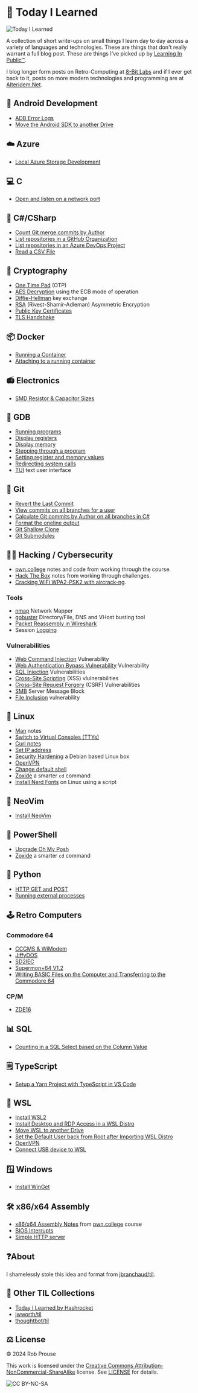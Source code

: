 # 🤖 Today I Learned

![Today I Learned](./img/til-banner.png)

A collection of short write-ups on small things I learn day to day across a variety of languages and technologies. These are things that don't really warrant a full blog post. These are things I've picked up by [Learning In Public™](https://dev.to/jbranchaud/how-i-built-a-learning-machine-45k9).

I blog longer form posts on Retro-Computing at [8-Bit Labs](https://8bitlabs.ca/) and if I ever get back to it, posts on more modern technologies and programming are at [Alteridem.Net](https://alteridem.net/).

## 📱 Android Development

- [ADB Error Logs](./android/adb_error_logs.md)
- [Move the Android SDK to another Drive](./android/move_sdk.md)

## ☁️ Azure

- [Local Azure Storage Development](./azure/azurite.md)

## 💻 C

- [Open and listen on a network port](./pwn.college/network_intercepts/Readme.md#listen-to-a-port)

## 🔫 C#/CSharp

- [Count Git merge commits by Author](./csharp/git-commits.md)
- [List repositories in a GitHub Organization](./csharp/github-repos.md)
- [List repositories in an Azure DevOps Project](./csharp/ado-repos.md)
- [Read a CSV File](./csharp/read-csv.md)

## 📡 Cryptography

- [One Time Pad](./pwn.college/crypto/otp.md) (OTP)
- [AES Decryption](./pwn.college/crypto/aes.md) using the ECB mode of operation
- [Diffie-Hellman](./pwn.college/crypto/diffie-hellman.md) key exchange
- [RSA](./pwn.college/crypto/rsa.md) (Rivest-Shamir-Adleman) Asymmetric Encryption
- [Public Key Certificates](./pwn.college/crypto/public_key.md)
- [TLS Handshake](./pwn.college/crypto/tls.md)

## 📦 Docker

- [Running a Container](./docker/running-container.md)
- [Attaching to a running container](./docker/attach-container.md)

## 📻 Electronics

- [SMD Resistor & Capacitor Sizes](./electronics/smd-resistors.md)

## 🐞 GDB

- [Running programs](./gdb/gdb_notes.md#running-a-program)
- [Display registers](./gdb/gdb_notes.md#display-registers)
- [Display memory](./gdb/gdb_notes.md#display-memory)
- [Stepping through a program](./gdb/gdb_notes.md#stepping-through-a-program)
- [Setting register and memory values](./gdb/gdb_notes.md#setting-register-and-memory-values)
- [Redirecting system calls](./gdb/gdb_notes.md#redirecting-system-calls)
- [TUI](./gdb/gdb_tui.md) text user interface

## 🌿 Git

- [Revert the Last Commit](./git/revert-last-commit.md)
- [View commits on all branches for a user](./git/view-user-commits.md)
- [Calculate Git commits by Author on all branches in C#](./csharp/git-commits.md)
- [Format the oneline output](./git/format-output.md)
- [Git Shallow Clone](./git/shallow-clone.md)
- [Git Submodules](./git/submodules.md)

## 👨‍💻 Hacking / Cybersecurity

- [pwn.college](./pwn.college/Readme.md) notes and code from working through the course.
- [Hack The Box](./hackthebox/Readme.md) notes from working through challenges.
- [Cracking WiFi WPA2-PSK2 with aircrack-ng](./hacking/aircrack-ng.md).

### Tools

- [nmap](./hacking/nmap.md) Network Mapper
- [gobuster](./hacking/gobuster.md) Directory/File, DNS and VHost busting tool
- [Packet Reassembly in Wireshark](./hacking/wireshark_stream.md)
- Session [Logging](./hacking/logging.md)

### Vulnerabilities

- [Web Command Injection](./pwn.college/web_security/command_injection.md) Vulnerability
- [Web Authentication Bypass Vulnerability](./pwn.college/web_security/auth_bypass.md) Vulnerability
- [SQL Injection](./pwn.college/web_security/sql_injection.md) Vulnerabilities
- [Cross-Site Scripting](./pwn.college/web_security/xss.md) (XSS) vlulnerabilities
- [Cross-Site Request Forgery](./pwn.college/web_security/csrf.md) (CSRF) Vulnerabilities
- [SMB](./hacking/smb.md) Server Message Block
- [File Inclusion](./hacking/file_inclusion.md) vulnerability

## 🐧 Linux

- [Man](./linux/man.md) notes
- [Switch to Virtual Consoles (TTYs)](./linux/switch-tty.md)
- [Curl notes](./pwn.college/talking_web/Readme.md#curl)
- [Set IP address](./linux/ifconfig.md#set-the-ip-address-of-an-interface)
- [Security Hardening](./linux/hardening.md) a Debian based Linux box
- [OpenVPN](./linux/openvpn.md)
- [Change default shell](./linux/default_shell.md)
- [Zoxide](./linux/zoxide.md) a smarter `cd` command
- [Install Nerd Fonts](./linux/nerd_fonts.md) on Linux using a script

## 📄 NeoVim

- [Install NeoVim](./neovim/install-neovim.md)

## 🐚 PowerShell

- [Upgrade Oh My Posh](./powershell/upgrade-oh-my-posh.md)
- [Zoxide](./linux/zoxide.md) a smarter `cd` command

## 🐍 Python

- [HTTP GET and POST](./pwn.college/talking_web/Readme.md#python)
- [Running external processes](./pwn.college/progarm_misuse/Readme.md#python)

## 🕹️ Retro Computers

### Commodore 64

- [CCGMS & WiModem](./retro/c64/ccgms.md)
- [JiffyDOS](./retro/c64/jiffy-dos.md)
- [SD2IEC](./retro/c64/SD2IEC.md)
- [Supermon+64 V1.2](./retro/c64/supermod.md)
- [Writing BASIC Files on the Computer and Transferring to the Commodore 64](./retro/c64/tokenize-basic.md)

### CP/M

- [ZDE16](./retro/cpm/zde16.md)

## 📊 SQL

- [Counting in a SQL Select based on the Column Value](./sql/where-in-select.md)

## 🗒️ TypeScript

- [Setup a Yarn Project with TypeScript in VS Code](./typescript/setup-yarn-with-ts.md)

## 🐧 WSL

- [Install WSL2](./wsl/install-wsl.md)
- [Install Desktop and RDP Access in a WSL Distro](./wsl/install-rdp.md)
- [Move WSL to another Drive](./wsl/move_wsl.md)
- [Set the Default User back from Root after Importing WSL Distro](./wsl/set-default-user.md)
- [OpenVPN](./linux/openvpn.md)
- [Connect USB device to WSL](./wsl/usb.md)

## 🪟 Windows

- [Install WinGet](./windows/install-winget.md)

## 🛠️ x86/x64 Assembly

- [x86/x64 Assembly Notes](./pwn.college/assembly/Readme.md) from [pwn.college](./pwn.college/Readme.md) course
- [BIOS Interrupts](./x86asm/bios_int.md)
- [Simple HTTP server](./pwn.college/webserver/server.asm)

## ❓About

I shamelessly stole this idea and format from
[jbranchaud/til](https://github.com/jbranchaud/til).

## 🔗 Other TIL Collections

- [Today I Learned by Hashrocket](https://til.hashrocket.com)
- [jwworth/til](https://github.com/jwworth/til)
- [thoughtbot/til](https://github.com/thoughtbot/til)

## ⚖️ License

&copy; 2024 Rob Prouse

This work is licensed under the [Creative Commons Attribution-NonCommercial-ShareAlike](https://creativecommons.org/licenses/by-nc-sa/4.0/) license. See [LICENSE](.\LICENSE) for details.

![CC BY-NC-SA](./img/by-nc-sa.png)
